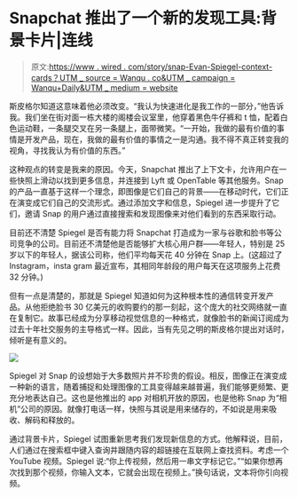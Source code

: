 # Snapchat 推出了一个新的发现工具:背景卡片|连线

> 原文:[https://www . wired . com/story/snap-Evan-Spiegel-context-cards？UTM _ source = Wanqu . co&UTM _ campaign = Wanqu+Daily&UTM _ medium = website](https://www.wired.com/story/snap-evan-spiegel-context-cards?utm_source=wanqu.co&utm_campaign=Wanqu+Daily&utm_medium=website)

斯皮格尔知道这意味着他必须改变。“我认为快速进化是我工作的一部分，”他告诉我。我们坐在街对面一栋大楼的阁楼会议室里，他穿着黑色牛仔裤和 t 恤，配着白色运动鞋，一条腿交叉在另一条腿上，面带微笑。“一开始，我做的最有价值的事情是开发产品，现在，我做的最有价值的事情之一是沟通。我不得不真正转变我的视角，寻找我认为有价值的东西。”

这种观点的转变是我来的原因。今天，Snapchat 推出了上下文卡，允许用户在一些快照上滑动以找到更多信息，并连接到 Lyft 或 OpenTable 等其他服务。Snap 的产品一直基于这样一个理念，即图像是它们自己的背景——在移动时代，它们正在演变成它们自己的交流形式。通过添加文字和信息，Spiegel 进一步提升了它们，邀请 Snap 的用户通过直接搜索和发现图像来对他们看到的东西采取行动。

目前还不清楚 Spiegel 是否有能力将 Snapchat 打造成为一家与谷歌和脸书等公司竞争的公司。目前还不清楚他是否能够扩大核心用户群——年轻人，特别是 25 岁以下的年轻人，据该公司称，他们平均每天花 40 分钟在 Snap 上。(这超过了 Instagram，insta gram 最近宣布，其相同年龄段的用户每天在这项服务上花费 32 分钟。)

但有一点是清楚的，那就是 Spiegel 知道如何为这种根本性的通信转变开发产品。从他拒绝脸书 30 亿美元的收购要约的那一刻起，这个庞大的社交网络就一直在复制它。故事已经成为分享移动视觉信息的一种格式，就像脸书的新闻订阅成为过去十年社交服务的主导格式一样。因此，当有先见之明的斯皮格尔提出对话时，倾听是有意义的。

![](../Images/7f7591d8f11dd705fadacdb6db906927.png)

Spiegel 对 Snap 的设想始于大多数照片并不珍贵的假设。相反，图像正在演变成一种新的语言，随着捕捉和处理图像的工具变得越来越普遍，我们能够更频繁、更充分地表达自己。这也是他推出的 app 对相机开放的原因，也是他称 Snap 为“相机”公司的原因。就像打电话一样，快照与其说是用来储存的，不如说是用来吸收、解码和释放的。

通过背景卡片，Spiegel 试图重新思考我们发现新信息的方式。他解释说，目前，人们通过在搜索框中键入查询并跟随内容的超链接在互联网上查找资料。考虑一个 YouTube 视频。Spiegel 说:“你上传视频，然后用一串文字标记它。”“如果你想再次找到那个视频，你输入文本，它就会出现在视频上。”换句话说，文本将你引向视频。